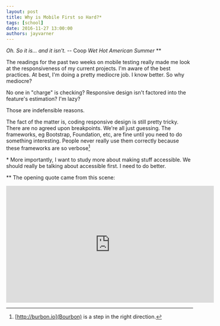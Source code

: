 ```yaml
---
layout: post
title: Why is Mobile First so Hard?*
tags: [school]
date: 2016-11-27 13:00:00
authors: jayvarner
---
```

*Oh. So it is... and it isn't.*
-- Coop *Wet Hot American Summer* **

The readings for the past two weeks on mobile testing really made me look at the responsiveness of my current projects. I'm aware of the best practices. At best, I'm doing a pretty mediocre job. I know better. So why mediocre?

No one in "charge" is checking? Responsive design isn't factored into the feature's estimation? I'm lazy?

Those are indefensible reasons.

The fact of the matter is, coding responsive design is still pretty tricky. There are no agreed upon breakpoints. We're all just guessing. The frameworks, eg Bootstrap, Foundation, etc, are fine until you need to do something interesting. People never really use them correctly because these frameworks are so verbose[^bourbon]

[^bourbon]:[http://burbon.io](Bourbon) is a step in the right direction.

\* More importantly, I want to study more about making stuff accessible. We should really be talking about accessible first. I need to do better.

** The opening quote came from this scene:
<iframe width="560" height="315" src="https://www.youtube.com/embed/V0_WJDige0s" frameborder="0" allowfullscreen></iframe>
